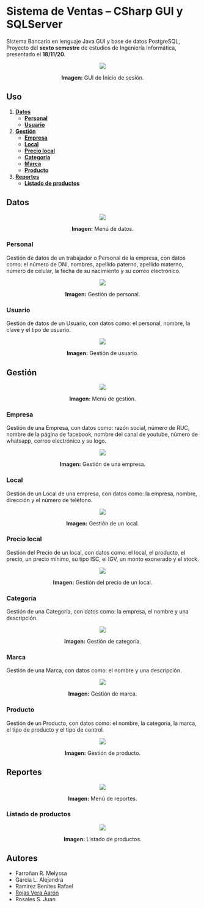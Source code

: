 # Sistema de Ventas – CSharp GUI y SQLServer
Sistema Bancario en lenguaje Java GUI y base de datos PostgreSQL, Proyecto del **sexto semestre** de estudios de Ingeniería Informática, presentado el **18/11/20**.

<div align="center">
<img src="src/media/1-identificar-usuario.png">
<p><strong>Imagen:</strong> GUI de Inicio de sesión.</p>
</div>

## Uso
1. [**Datos**](#datos)
   - [**Personal**](#personal)
   - [**Usuario**](#usuario)
2. [**Gestión**](#gestión)
   - [**Empresa**](#empresa)
   - [**Local**](#local)
   - [**Precio local**](#precio-local)
   - [**Categoría**](#categoría)
   - [**Marca**](#marca)
   - [**Producto**](#producto)
3. [**Reportes**](#reportes)
   - [**Listado de productos**](#listado-de-productos)

## Datos

<div align="center">
<img src="src/media/2-menu-datos.png">
<p><strong>Imagen:</strong> Menú de datos.</p>
</div>

### Personal
Gestión de datos de un trabajador o Personal de la empresa, con datos como: el número de DNI, nombres, apellido paterno, apellido materno, número de celular, la fecha de su nacimiento y su correo electrónico.

<div align="center">
<img src="src/media/2-1-personal.png">
<p><strong>Imagen:</strong> Gestión de personal.</p>
</div>

### Usuario
Gestión de datos de un Usuario, con datos como: el personal, nombre, la clave y el tipo de usuario.

<div align="center">
<img src="src/media/2-2-usuario.png">
<p><strong>Imagen:</strong> Gestión de usuario.</p>
</div>

## Gestión

<div align="center">
<img src="src/media/3-menu-gestion.png">
<p><strong>Imagen:</strong> Menú de gestión.</p>
</div>

### Empresa
Gestión de una Empresa, con datos como: razón social, número de RUC, nombre de la página de facebook, nombre del canal de youtube, número de whatsapp, correo electrónico y su logo.

<div align="center">
<img src="src/media/3-1-empresa.png">
<p><strong>Imagen:</strong> Gestión de una empresa.</p>
</div>

### Local
Gestión de un Local de una empresa, con datos como: la empresa, nombre, dirección y el número de teléfono.

<div align="center">
<img src="src/media/3-2-local.png">
<p><strong>Imagen:</strong> Gestión de un local.</p>
</div>

### Precio local
Gestión del Precio de un local, con datos como: el local, el producto, el precio, un precio mínimo, su tipo ISC, el IGV, un monto exonerado y el stock.

<div align="center">
<img src="src/media/3-3-precio-local.png">
<p><strong>Imagen:</strong> Gestión del precio de un local.</p>
</div>

### Categoría
Gestión de una Categoría, con datos como: la empresa, el nombre y una descripción.

<div align="center">
<img src="src/media/3-4-categoria.png">
<p><strong>Imagen:</strong> Gestión de categoría.</p>
</div>

### Marca
Gestión de una Marca, con datos como: el nombre y una descripción.

<div align="center">
<img src="src/media/3-5-marca.png">
<p><strong>Imagen:</strong> Gestión de marca.</p>
</div>

### Producto
Gestión de un Producto, con datos como: el nombre, la categoría, la marca, el tipo de producto y el tipo de control.

<div align="center">
<img src="src/media/3-6-producto.png">
<p><strong>Imagen:</strong> Gestión de producto.</p>
</div>

## Reportes

<div align="center">
<img src="src/media/4-menu-reportes.png">
<p><strong>Imagen:</strong> Menú de reportes.</p>
</div>

### Listado de productos 

<div align="center">
<img src="src/media/4-1-reporte1.png">
<p><strong>Imagen:</strong> Listado de productos.</p>
</div>

## Autores
- Farroñan R. Melyssa
- Garcia L. Alejandra
- Ramirez Benites Rafael
- [Rojas Vera Aarón](https://github.com/Aaron-Shrike)
- Rosales S. Juan
